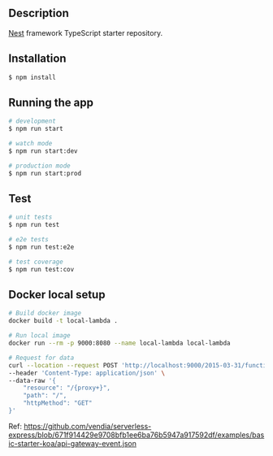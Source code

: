 ## Description

[Nest](https://github.com/nestjs/nest) framework TypeScript starter repository.

## Installation

```bash
$ npm install
```

## Running the app

```bash
# development
$ npm run start

# watch mode
$ npm run start:dev

# production mode
$ npm run start:prod
```

## Test

```bash
# unit tests
$ npm run test

# e2e tests
$ npm run test:e2e

# test coverage
$ npm run test:cov
```

## Docker local setup

```bash
# Build docker image
docker build -t local-lambda .

# Run local image
docker run --rm -p 9000:8080 --name local-lambda local-lambda

# Request for data
curl --location --request POST 'http://localhost:9000/2015-03-31/functions/function/invocations' \
--header 'Content-Type: application/json' \
--data-raw '{
    "resource": "/{proxy+}",
    "path": "/",
    "httpMethod": "GET"
}'

```


Ref: https://github.com/vendia/serverless-express/blob/671f914429e9708bfb1ee6ba76b5947a917592df/examples/basic-starter-koa/api-gateway-event.json
